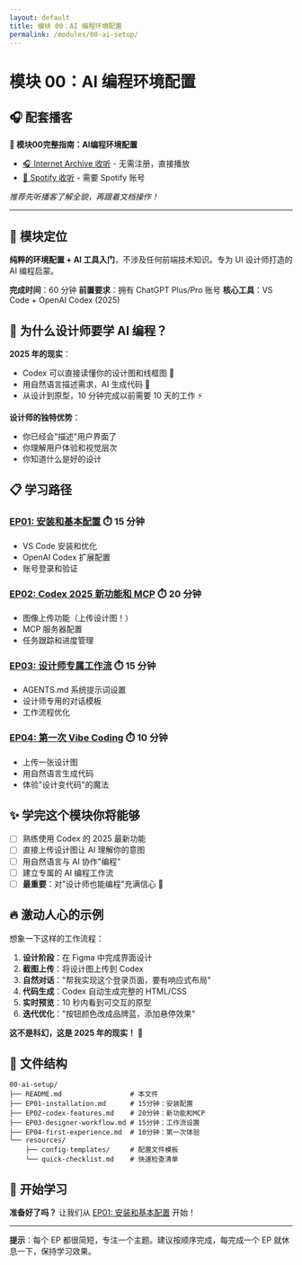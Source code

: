 ```yaml
---
layout: default
title: 模块 00：AI 编程环境配置
permalink: /modules/00-ai-setup/
---
```


# 模块 00：AI 编程环境配置

## 🎧 配套播客

**🎵 模块00完整指南：AI编程环境配置**
- [🎧 Internet Archive 收听](https://archive.org/details/00-ai-setup#) - 无需注册，直接播放
- [🎵 Spotify 收听](https://open.spotify.com/episode/1nG4uSushJnhrOyUulEUk3?si=7aJsDMQARE6-WyqJBbTwAg) - 需要 Spotify 账号

*推荐先听播客了解全貌，再跟着文档操作！*

---

## 🎯 模块定位

**纯粹的环境配置 + AI 工具入门**，不涉及任何前端技术知识。专为 UI 设计师打造的 AI 编程启蒙。

**完成时间**：60 分钟
**前置要求**：拥有 ChatGPT Plus/Pro 账号
**核心工具**：VS Code + OpenAI Codex (2025)

## 🚀 为什么设计师要学 AI 编程？

**2025 年的现实**：
- Codex 可以直接读懂你的设计图和线框图 📐
- 用自然语言描述需求，AI 生成代码 💬
- 从设计到原型，10 分钟完成以前需要 10 天的工作 ⚡

**设计师的独特优势**：
- 你已经会"描述"用户界面了
- 你理解用户体验和视觉层次
- 你知道什么是好的设计

## 📋 学习路径

### [EP01: 安装和基本配置](EP01-installation/) ⏱️ 15 分钟
- VS Code 安装和优化
- OpenAI Codex 扩展配置
- 账号登录和验证

### [EP02: Codex 2025 新功能和 MCP](EP02-codex-features/) ⏱️ 20 分钟
- 图像上传功能（上传设计图！）
- MCP 服务器配置
- 任务跟踪和进度管理

### [EP03: 设计师专属工作流](EP03-designer-workflow/) ⏱️ 15 分钟
- AGENTS.md 系统提示词设置
- 设计师专用的对话模板
- 工作流程优化

### [EP04: 第一次 Vibe Coding](EP04-first-experience/) ⏱️ 10 分钟
- 上传一张设计图
- 用自然语言生成代码
- 体验"设计变代码"的魔法

## ✨ 学完这个模块你将能够

- [ ] 熟练使用 Codex 的 2025 最新功能
- [ ] 直接上传设计图让 AI 理解你的意图
- [ ] 用自然语言与 AI 协作"编程"
- [ ] 建立专属的 AI 编程工作流
- [ ] **最重要**：对"设计师也能编程"充满信心 💪

## 🔥 激动人心的示例

想象一下这样的工作流程：

1. **设计阶段**：在 Figma 中完成界面设计
2. **截图上传**：将设计图上传到 Codex
3. **自然对话**："帮我实现这个登录页面，要有响应式布局"
4. **代码生成**：Codex 自动生成完整的 HTML/CSS
5. **实时预览**：10 秒内看到可交互的原型
6. **迭代优化**："按钮颜色改成品牌蓝，添加悬停效果"

**这不是科幻，这是 2025 年的现实！** 🚀

## 📁 文件结构

```
00-ai-setup/
├── README.md                 # 本文件
├── EP01-installation.md      # 15分钟：安装配置
├── EP02-codex-features.md    # 20分钟：新功能和MCP
├── EP03-designer-workflow.md # 15分钟：工作流设置
├── EP04-first-experience.md  # 10分钟：第一次体验
└── resources/
    ├── config-templates/     # 配置文件模板
    └── quick-checklist.md    # 快速检查清单
```

## 🎯 开始学习

**准备好了吗？** 让我们从 [EP01: 安装和基本配置](EP01-installation/) 开始！

---

**提示**：每个 EP 都很简短，专注一个主题。建议按顺序完成，每完成一个 EP 就休息一下，保持学习效果。